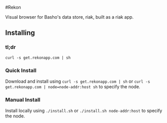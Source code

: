 #Rekon

Visual browser for Basho's data store, riak, built as a riak app.

## Installing

### tl;dr
`curl -s get.rekonapp.com | sh`

### Quick Install
Download and install using `curl -s get.rekonapp.com | sh` or 
`curl -s get.rekonapp.com | node=node-addr:host sh` to specify the node.

### Manual Install
Install locally using `./install.sh` or `./install.sh node-addr:host` 
to specify the node.
